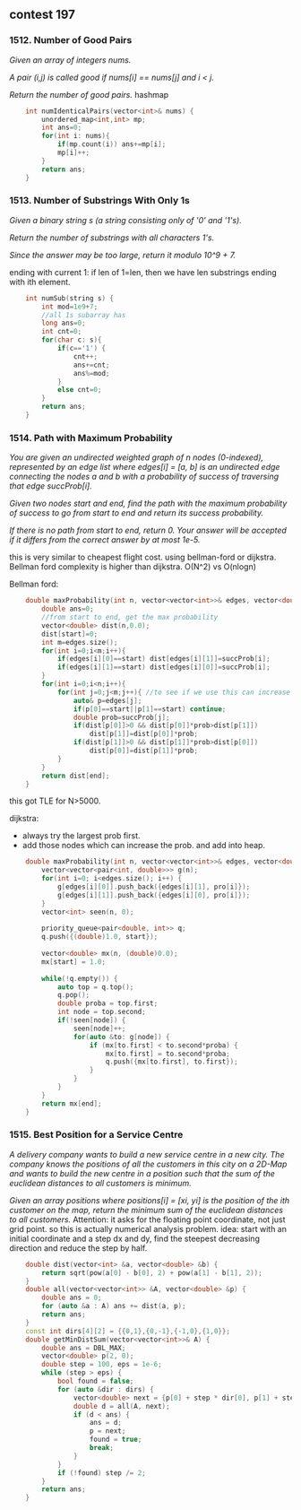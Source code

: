 ## contest 197
### 1512. Number of Good Pairs
<em>
Given an array of integers nums.

A pair (i,j) is called good if nums[i] == nums[j] and i < j.

Return the number of good pairs.
</em>
hashmap

```cpp
    int numIdenticalPairs(vector<int>& nums) {
        unordered_map<int,int> mp;
        int ans=0;
        for(int i: nums){
            if(mp.count(i)) ans+=mp[i];
            mp[i]++;
        }
        return ans;
    }
```

### 1513. Number of Substrings With Only 1s
<em>
Given a binary string s (a string consisting only of '0' and '1's).

Return the number of substrings with all characters 1's.

Since the answer may be too large, return it modulo 10^9 + 7.
</em>

ending with current 1: if len of 1=len, then we have len substrings ending with ith element.
```cpp
    int numSub(string s) {
        int mod=1e9+7;
        //all 1s subarray has 
        long ans=0;
        int cnt=0;
        for(char c: s){
            if(c=='1') {
                cnt++;
                ans+=cnt;
                ans%=mod;
            }
            else cnt=0;
        }
        return ans;
    }
```

### 1514. Path with Maximum Probability
<em>
You are given an undirected weighted graph of n nodes (0-indexed), represented by an edge list where edges[i] = [a, b] is an undirected edge connecting the nodes a and b with a probability of success of traversing that edge succProb[i].

Given two nodes start and end, find the path with the maximum probability of success to go from start to end and return its success probability.

If there is no path from start to end, return 0. Your answer will be accepted if it differs from the correct answer by at most 1e-5.
</em>

this is very similar to cheapest flight cost.
using bellman-ford or dijkstra.
Bellman ford complexity is higher than dijkstra. O(N^2) vs O(nlogn)

Bellman ford:
```cpp
    double maxProbability(int n, vector<vector<int>>& edges, vector<double>& succProb, int start, int end) {
        double ans=0;
        //from start to end, get the max probability
        vector<double> dist(n,0.0);
        dist[start]=0;
        int m=edges.size();
        for(int i=0;i<m;i++){
            if(edges[i][0]==start) dist[edges[i][1]]=succProb[i];
            if(edges[i][1]==start) dist[edges[i][0]]=succProb[i];
        }
        for(int i=0;i<n;i++){
            for(int j=0;j<m;j++){ //to see if we use this can increase prob
                auto& p=edges[j];
                if(p[0]==start||p[1]==start) continue;
                double prob=succProb[j];
                if(dist[p[0]]>0 && dist[p[0]]*prob>dist[p[1]])
                    dist[p[1]]=dist[p[0]]*prob;
                if(dist[p[1]]>0 && dist[p[1]]*prob>dist[p[0]])
                    dist[p[0]]=dist[p[1]]*prob;
            }
        }
        return dist[end];
    }
```	
this got TLE for N>5000.

dijkstra:
- always try the largest prob first.
- add those nodes which can increase the prob. and add into heap.

```cpp
    double maxProbability(int n, vector<vector<int>>& edges, vector<double>& pro, int start, int end) {
        vector<vector<pair<int, double>>> g(n);
        for(int i=0; i<edges.size(); i++) {
            g[edges[i][0]].push_back({edges[i][1], pro[i]});
            g[edges[i][1]].push_back({edges[i][0], pro[i]});   
        }
        vector<int> seen(n, 0);
        
        priority_queue<pair<double, int>> q;
        q.push({(double)1.0, start});
        
        vector<double> mx(n, (double)0.0);
        mx[start] = 1.0;
        
        while(!q.empty()) {
            auto top = q.top();
            q.pop();
            double proba = top.first;
            int node = top.second;
            if(!seen[node]) {
                seen[node]++;
                for(auto &to: g[node]) {
                    if (mx[to.first] < to.second*proba) {
                        mx[to.first] = to.second*proba;
						q.push({mx[to.first], to.first});
                    }
                }
            }
        }
        return mx[end];
    }
```	

### 1515. Best Position for a Service Centre
<em>
A delivery company wants to build a new service centre in a new city. The company knows the positions of all the customers in this city on a 2D-Map and wants to build the new centre in a position such that the sum of the euclidean distances to all customers is minimum.

Given an array positions where positions[i] = [xi, yi] is the position of the ith customer on the map, return the minimum sum of the euclidean distances to all customers.
</em>
Attention: it asks for the floating point coordinate, not just grid point.
so this is actually numerical analysis problem.
idea: start with an initial coordinate and a step dx and dy, find the steepest decreasing direction and reduce the step by half.

```cpp
    double dist(vector<int> &a, vector<double> &b) {
        return sqrt(pow(a[0] - b[0], 2) + pow(a[1] - b[1], 2));
    }
    double all(vector<vector<int>> &A, vector<double> &p) {
        double ans = 0;
        for (auto &a : A) ans += dist(a, p);
        return ans;
    }
    const int dirs[4][2] = {{0,1},{0,-1},{-1,0},{1,0}};
    double getMinDistSum(vector<vector<int>>& A) {
        double ans = DBL_MAX;
        vector<double> p(2, 0);
        double step = 100, eps = 1e-6;
        while (step > eps) {
            bool found = false;
            for (auto &dir : dirs) {
                vector<double> next = {p[0] + step * dir[0], p[1] + step * dir[1]};
                double d = all(A, next);
                if (d < ans) {
                    ans = d;
                    p = next;
                    found = true;
                    break;
                }
            }
            if (!found) step /= 2;
        }
        return ans;
    }
```
	
	
	


